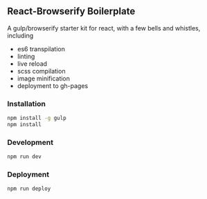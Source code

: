 ## React-Browserify Boilerplate

A gulp/browserify starter kit for react, with a few bells and whistles, including
* es6 transpilation
* linting
* live reload
* scss compilation
* image minification
* deployment to gh-pages


### Installation
```bash
npm install -g gulp
npm install
```

### Development

```bash
npm run dev
```

### Deployment

```bash
npm run deploy
```
